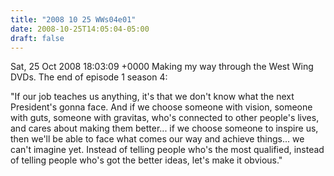 ```yaml
---
title: "2008 10 25 WWs04e01"
date: 2008-10-25T14:05:04-05:00
draft: false
---
```


<pubDate>Sat, 25 Oct 2008 18:03:09 +0000</pubDate>
Making my way through the West Wing DVDs. The end of episode 1 season 4:

"If our job teaches us anything, it's that we don't know what the next President's gonna face. And if we choose someone with vision, someone with guts, someone with gravitas, who's connected to other people's lives, and cares about making them better... if we choose someone to inspire us, then we'll be able to face what comes our way and achieve things... we can't imagine yet. Instead of telling people who's the most qualified, instead of telling people who's got the better ideas, let's make it obvious."
